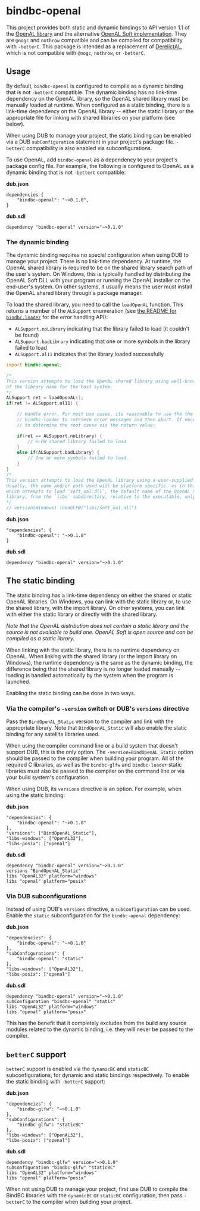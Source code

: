 # bindbc-openal
This project provides both static and dynamic bindings to API version 1.1 of the [OpenAL library](https://www.openal.org/) and the alternative [OpenAL Soft implementation](https://kcat.strangesoft.net/openal.html). They are `@nogc` and `nothrow` compatible and can be compiled for compatibility with `-betterC`. This package is intended as a replacement of [DerelictAL](https://github.com/DerelictOrg/DerelictAL), which is not compatible with `@nogc`,  `nothrow`, or `-betterC`.

## Usage
By default, `bindbc-openal` is configured to compile as a dynamic binding that is not `-betterC` compatible. The dynamic binding has no link-time dependency on the OpenAL library, so the OpenAL shared library must be manually loaded at runtime. When configured as a static binding, there is a link-time dependency on the OpenAL library -- either the static library or the appropriate file for linking with shared libraries on your platform (see below).

When using DUB to manage your project, the static binding can be enabled via a DUB `subConfiguration` statement in your project's package file. `-betterC` compatibility is also enabled via subconfigurations.

To use OpenAL, add `bindbc-openal` as a dependency to your project's package config file. For example, the following is configured to OpenAL as a dynamic binding that is not `-betterC` compatible:

__dub.json__
```
dependencies {
    "bindbc-openal": "~>0.1.0",
}
```

__dub.sdl__
```
dependency "bindbc-openal" version="~>0.1.0"
```

### The dynamic binding
The dynamic binding requires no special configuration when using DUB to manage your project. There is no link-time dependency. At runtime, the OpenAL shared library is required to be on the shared library search path of the user's system. On Windows, this is typically handled by distributing the OpenAL Soft DLL with your program or running the OpenAL installer on the end-user's system. On other systems, it usually means the user must install the OpenAL shared library through a package manager.

To load the shared library, you need to call the `loadOpenAL` function. This returns a member of the `ALSupport` enumeration (see [the README for `bindbc.loader`](https://github.com/BindBC/bindbc-loader/blob/master/README.md) for the error handling API):

* `ALSupport.noLibrary` indicating that the library failed to load (it couldn't be found)
* `ALSupport.badLibrary` indicating that one or more symbols in the library failed to load
* `ALSupport.al11` indicates that the library loaded successfully

```d
import bindbc.openal;

/*
This version attempts to load the OpenAL shared library using well-known variations
of the library name for the host system.
*/
ALSupport ret = loadOpenAL();
if(ret != ALSupport.al11) {

    // Handle error. For most use cases, its reasonable to use the the error handling API in
    // bindbc-loader to retrieve error messages and then abort. If necessary, it's  possible
    // to determine the root cause via the return value:

    if(ret == ALSupport.noLibrary) {
        // GLFW shared library failed to load
    }
    else if(ALSupport.badLibrary) {
        // One or more symbols failed to load. 
    }
}
/*
This version attempts to load the OpenAL library using a user-supplied file name.
Usually, the name and/or path used will be platform specific, as in this example
which attempts to load `soft_oal.dll`, the default name of the OpenAL Soft shared
library, from the `libs` subdirectory, relative to the executable, only on Windows.
*/
// version(Windows) loadGLFW("libs/soft_oal.dll")
```

__dub.json__
```
"dependencies": {
    "bindbc-openal": "~>0.1.0"
}
```

__dub.sdl__
```
dependency "bindbc-openal" version="~>0.1.0"
```

## The static binding
The static binding has a link-time dependency on either the shared or static OpenAL libraries. On Windows, you can link with the static library or, to use the shared library, with the import library. On other systems, you can link with either the static library or directly with the shared library.

_Note that the OpenAL distribution does not contain a static library and the source is not available to build one. OpenAL Soft is open source and can be compiled as a static library._

When linking with the static library, there is no runtime dependency on OpenAL. When linking with the shared library (or the import library on Windows), the runtime dependency is the same as the dynamic binding, the difference being that the shared library is no longer loaded manually -- loading is handled automatically by the system when the program is launched.

Enabling the static binding can be done in two ways.

### Via the compiler's `-version` switch or DUB's `versions` directive
Pass the `BindOpenAL_Static` version to the compiler and link with the appropriate library. Note that `BindOpenAL_Static` will also enable the static binding for any satellite libraries used.

When using the compiler command line or a build system that doesn't support DUB, this is the only option. The `-version=BindOpenAL_Static` option should be passed to the compiler when building your program. All of the required C libraries, as well as the `bindbc-glfw` and `bindbc-loader` static libraries must also be passed to the compiler on the command line or via your build system's configuration.

When using DUB, its `versions` directive is an option. For example, when using the static binding:

__dub.json__
```
"dependencies": {
    "bindbc-openal": "~>0.1.0"
},
"versions": ["BindOpenAL_Static"],
"libs-windows": ["OpenAL32"],
"libs-posix": ["openal"]
```

__dub.sdl__
```
dependency "bindbc-openal" version="~>0.1.0"
versions "BindOpenAL_Static"
libs "OpenAL32" platform="windows"
libs "openal" platform="posix"
```

### Via DUB subconfigurations
Instead of using DUB's `versions` directive, a `subConfiguration` can be used. Enable the `static` subconfiguration for the `bindbc-openal` dependency:

__dub.json__
```
"dependencies": {
    "bindbc-openal": "~>0.1.0"
},
"subConfigurations": {
    "bindbc-openal": "static"
},
"libs-windows": ["OpenAL32"],
"libs-posix": ["openal"]
```

__dub.sdl__
```
dependency "bindbc-openal" version="~>0.1.0"
subConfiguration "bindbc-openal" "static"
libs "OpenAL32" platform="windows"
libs "openal" platform="posix"
```

This has the benefit that it completely excludes from the build any source modules related to the dynamic binding, i.e. they will never be passed to the compiler.

## `betterC` support

`betterC` support is enabled via the `dynamicBC` and `staticBC` subconfigurations, for dynamic and static bindings respectively. To enable the static binding with `-betterC` support:

__dub.json__
```
"dependencies": {
    "bindbc-glfw": "~>0.1.0"
},
"subConfigurations": {
    "bindbc-glfw": "staticBC"
},
"libs-windows": ["OpenAL32"],
"libs-posix": ["openal"]
```

__dub.sdl__
```
dependency "bindbc-glfw" version="~>0.1.0"
subConfiguration "bindbc-glfw" "staticBC"
libs "OpenAL32" platform="windows"
libs "openal" platform="posix"
```

When not using DUB to manage your project, first use DUB to compile the BindBC libraries with the `dynamicBC` or `staticBC` configuration, then pass `-betterC` to the compiler when building your project.